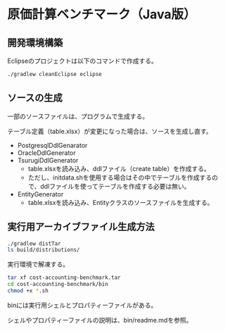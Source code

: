 # 原価計算ベンチマーク（Java版）

## 開発環境構築

Eclipseのプロジェクトは以下のコマンドで作成する。

````bash
./gradlew cleanEclipse eclipse
````



## ソースの生成

一部のソースファイルは、プログラムで生成する。

テーブル定義（table.xlsx）が変更になった場合は、ソースを生成し直す。

- PostgresqlDdlGenarator
- OracleDdlGenerator
- TsurugiDdlGenerator
  - table.xlsxを読み込み、ddlファイル（create table）を作成する。
  - ただし、initdata.shを使用する場合はその中でテーブルを作成するので、ddlファイルを使ってテーブルを作成する必要は無い。
- EntityGenerator
  - table.xlsxを読み込み、Entityクラスのソースファイルを生成する。



## 実行用アーカイブファイル生成方法

```bash
./gradlew distTar
ls build/distributions/
```

実行環境で解凍する。

```bash
tar xf cost-accounting-benchmark.tar
cd cost-accounting-benchmark/bin
chmod +x *.sh
```

binには実行用シェルとプロパティーファイルがある。

シェルやプロパティーファイルの説明は、bin/readme.mdを参照。

